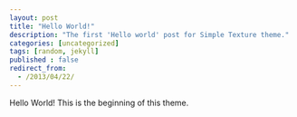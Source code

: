 ```yaml
---
layout: post
title: "Hello World!"
description: "The first 'Hello world' post for Simple Texture theme."
categories: [uncategorized]
tags: [random, jekyll]
published : false
redirect_from:
  - /2013/04/22/
---
```

Hello World! This is the beginning of this theme.